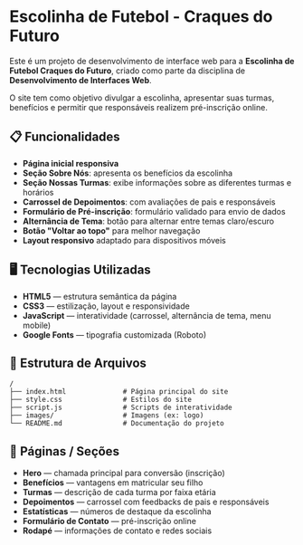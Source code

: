 # Escolinha de Futebol - Craques do Futuro

Este é um projeto de desenvolvimento de interface web para a **Escolinha de Futebol Craques do Futuro**, criado como parte da disciplina de **Desenvolvimento de Interfaces Web**.

O site tem como objetivo divulgar a escolinha, apresentar suas turmas, benefícios e permitir que responsáveis realizem pré-inscrição online.

## 📋 Funcionalidades

- **Página inicial responsiva**
- **Seção Sobre Nós**: apresenta os benefícios da escolinha
- **Seção Nossas Turmas**: exibe informações sobre as diferentes turmas e horários
- **Carrossel de Depoimentos**: com avaliações de pais e responsáveis
- **Formulário de Pré-inscrição**: formulário validado para envio de dados
- **Alternância de Tema**: botão para alternar entre temas claro/escuro
- **Botão "Voltar ao topo"** para melhor navegação
- **Layout responsivo** adaptado para dispositivos móveis

## 🖥️ Tecnologias Utilizadas

- **HTML5** — estrutura semântica da página
- **CSS3** — estilização, layout e responsividade
- **JavaScript** — interatividade (carrossel, alternância de tema, menu mobile)
- **Google Fonts** — tipografia customizada (Roboto)

## 📂 Estrutura de Arquivos

```plaintext
/
├── index.html              # Página principal do site
├── style.css               # Estilos do site
├── script.js               # Scripts de interatividade
├── images/                 # Imagens (ex: logo)
└── README.md               # Documentação do projeto
````

## 📌 Páginas / Seções

* **Hero** — chamada principal para conversão (inscrição)
* **Benefícios** — vantagens em matricular seu filho
* **Turmas** — descrição de cada turma por faixa etária
* **Depoimentos** — carrossel com feedbacks de pais e responsáveis
* **Estatísticas** — números de destaque da escolinha
* **Formulário de Contato** — pré-inscrição online
* **Rodapé** — informações de contato e redes sociais
